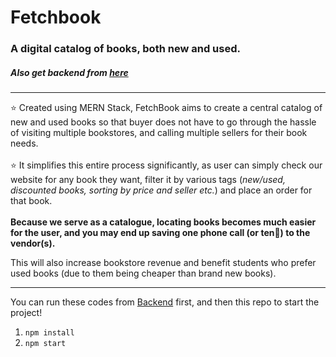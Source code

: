 # Fetchbook
### A digital catalog of books, both new and used.<br>

##### Also get backend from [here](https://github.com/RoHiT-engi/FetchBook-Backend)
---
⭐ Created using MERN Stack, FetchBook aims to create a central catalog of new and used books so that buyer does not have to go through the hassle of visiting multiple bookstores, and calling multiple sellers for their book needs. <br><br>
⭐ It simplifies this entire process significantly, as user can simply check our website for any book they want, filter it by various tags (*new/used, discounted books, sorting by price and seller etc.*) and place an order for that book.<br><br>
**Because we serve as a catalogue, locating books becomes much easier for the user, and you may end up saving one phone call (or ten🤠) to the vendor(s).**<br>

This will also increase bookstore revenue and benefit students who prefer used books (due to them being cheaper than brand new books).

---
You can run these codes from [Backend](https://github.com/RoHiT-engi/FetchBook-Backend) first, and then this repo to start the project!
1. `npm install`
2. `npm start`

